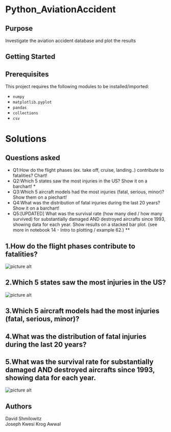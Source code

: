 # Python_AviationAccident
Purpose
-------

Investigate the aviation accident database and plot the results

Getting Started
-------

Prerequisites
-------
This project requires the following modules to be installed/imported:
* `numpy`
* `matplotlib.pyplot` 
* `pandas`
* `collections`
* `csv`
# Solutions

Questions asked
-------
 * Q1:How do the flight phases (ex. take off, cruise, landing..) contribute to fatalities? Chart!
 * Q2:Which 5 states saw the most injuries in the US? Show it on a barchart! *
 * Q3:Which 5 aircraft models had the most injuries (fatal, serious, minor)? Show them on a piechart!
 * Q4:What was the distribution of fatal injuries during the last 20 years? Show it on a barchart!
 * Q5:[UPDATED] What was the survival rate (how many died / how many survived) for substantially damaged AND destroyed aircrafts since 1993, showing data for each year. Show results on a stacked bar plot. (see more in notebook 14 - Intro to plotting / example 62.) **

## 1.How do the flight phases contribute to fatalities?
![picture alt](http://i.imgur.com/UXO3cjd.png)
## 2.Which 5 states saw the most injuries in the US?
![picture alt](http://i.imgur.com/DiBLtzx.png)
## 3.Which 5 aircraft models had the most injuries (fatal, serious, minor)?
## 4.What was the distribution of fatal injuries during the last 20 years?
## 5.What was the survival rate for substantially damaged AND destroyed aircrafts since 1993, showing data for each year. 
![picture alt](http://i.imgur.com/y3KzbNA.png)

Authors
-------

David Shmilowitz  
Joseph Kwesi Krog Awwal

